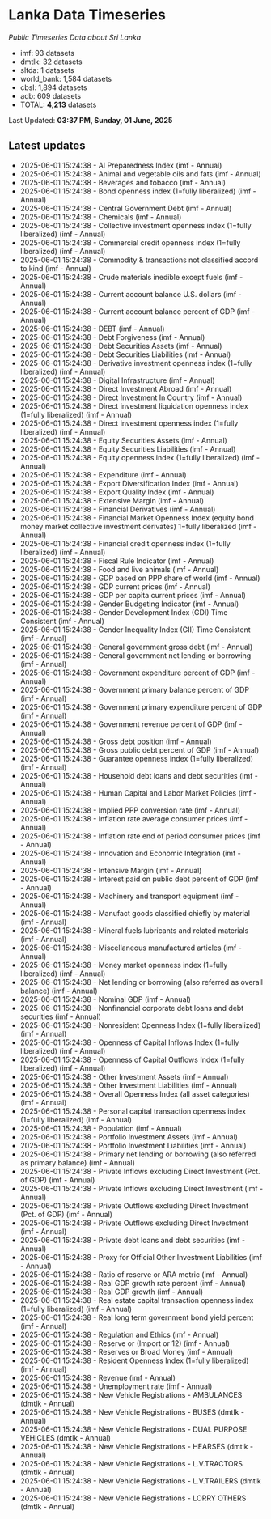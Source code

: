 # Lanka Data Timeseries
*Public Timeseries Data about Sri Lanka*

* imf: 93 datasets
* dmtlk: 32 datasets
* sltda: 1 datasets
* world_bank: 1,584 datasets
* cbsl: 1,894 datasets
* adb: 609 datasets
* TOTAL: **4,213** datasets

Last Updated: **03:37 PM, Sunday, 01 June, 2025**

## Latest updates

* 2025-06-01 15:24:38 - AI Preparedness Index (imf - Annual)
* 2025-06-01 15:24:38 - Animal and vegetable oils and fats (imf - Annual)
* 2025-06-01 15:24:38 - Beverages and tobacco (imf - Annual)
* 2025-06-01 15:24:38 - Bond openness index (1=fully liberalized) (imf - Annual)
* 2025-06-01 15:24:38 - Central Government Debt (imf - Annual)
* 2025-06-01 15:24:38 - Chemicals (imf - Annual)
* 2025-06-01 15:24:38 - Collective investment openness index (1=fully liberalized) (imf - Annual)
* 2025-06-01 15:24:38 - Commercial credit openness index (1=fully liberalized) (imf - Annual)
* 2025-06-01 15:24:38 - Commodity & transactions not classified accord to kind (imf - Annual)
* 2025-06-01 15:24:38 - Crude materials inedible except fuels (imf - Annual)
* 2025-06-01 15:24:38 - Current account balance U.S. dollars (imf - Annual)
* 2025-06-01 15:24:38 - Current account balance percent of GDP (imf - Annual)
* 2025-06-01 15:24:38 - DEBT (imf - Annual)
* 2025-06-01 15:24:38 - Debt Forgiveness (imf - Annual)
* 2025-06-01 15:24:38 - Debt Securities Assets (imf - Annual)
* 2025-06-01 15:24:38 - Debt Securities Liabilities (imf - Annual)
* 2025-06-01 15:24:38 - Derivative investment openness index (1=fully liberalized) (imf - Annual)
* 2025-06-01 15:24:38 - Digital Infrastructure (imf - Annual)
* 2025-06-01 15:24:38 - Direct Investment Abroad (imf - Annual)
* 2025-06-01 15:24:38 - Direct Investment In Country (imf - Annual)
* 2025-06-01 15:24:38 - Direct investment liquidation openness index (1=fully liberalized) (imf - Annual)
* 2025-06-01 15:24:38 - Direct investment openness index (1=fully liberalized) (imf - Annual)
* 2025-06-01 15:24:38 - Equity Securities Assets (imf - Annual)
* 2025-06-01 15:24:38 - Equity Securities Liabilities (imf - Annual)
* 2025-06-01 15:24:38 - Equity openness index (1=fully liberalized) (imf - Annual)
* 2025-06-01 15:24:38 - Expenditure (imf - Annual)
* 2025-06-01 15:24:38 - Export Diversification Index (imf - Annual)
* 2025-06-01 15:24:38 - Export Quality Index (imf - Annual)
* 2025-06-01 15:24:38 - Extensive Margin (imf - Annual)
* 2025-06-01 15:24:38 - Financial Derivatives (imf - Annual)
* 2025-06-01 15:24:38 - Financial Market Openness Index (equity bond money market collective investment derivates) 1=fully liberalized (imf - Annual)
* 2025-06-01 15:24:38 - Financial credit openness index (1=fully liberalized) (imf - Annual)
* 2025-06-01 15:24:38 - Fiscal Rule Indicator (imf - Annual)
* 2025-06-01 15:24:38 - Food and live animals (imf - Annual)
* 2025-06-01 15:24:38 - GDP based on PPP share of world (imf - Annual)
* 2025-06-01 15:24:38 - GDP current prices (imf - Annual)
* 2025-06-01 15:24:38 - GDP per capita current prices (imf - Annual)
* 2025-06-01 15:24:38 - Gender Budgeting Indicator (imf - Annual)
* 2025-06-01 15:24:38 - Gender Development Index (GDI) Time Consistent (imf - Annual)
* 2025-06-01 15:24:38 - Gender Inequality Index (GII) Time Consistent (imf - Annual)
* 2025-06-01 15:24:38 - General government gross debt (imf - Annual)
* 2025-06-01 15:24:38 - General government net lending or borrowing (imf - Annual)
* 2025-06-01 15:24:38 - Government expenditure percent of GDP (imf - Annual)
* 2025-06-01 15:24:38 - Government primary balance percent of GDP (imf - Annual)
* 2025-06-01 15:24:38 - Government primary expenditure percent of GDP (imf - Annual)
* 2025-06-01 15:24:38 - Government revenue percent of GDP (imf - Annual)
* 2025-06-01 15:24:38 - Gross debt position (imf - Annual)
* 2025-06-01 15:24:38 - Gross public debt percent of GDP (imf - Annual)
* 2025-06-01 15:24:38 - Guarantee openness index (1=fully liberalized) (imf - Annual)
* 2025-06-01 15:24:38 - Household debt loans and debt securities (imf - Annual)
* 2025-06-01 15:24:38 - Human Capital and Labor Market Policies (imf - Annual)
* 2025-06-01 15:24:38 - Implied PPP conversion rate (imf - Annual)
* 2025-06-01 15:24:38 - Inflation rate average consumer prices (imf - Annual)
* 2025-06-01 15:24:38 - Inflation rate end of period consumer prices (imf - Annual)
* 2025-06-01 15:24:38 - Innovation and Economic Integration (imf - Annual)
* 2025-06-01 15:24:38 - Intensive Margin (imf - Annual)
* 2025-06-01 15:24:38 - Interest paid on public debt percent of GDP (imf - Annual)
* 2025-06-01 15:24:38 - Machinery and transport equipment (imf - Annual)
* 2025-06-01 15:24:38 - Manufact goods classified chiefly by material (imf - Annual)
* 2025-06-01 15:24:38 - Mineral fuels lubricants and related materials (imf - Annual)
* 2025-06-01 15:24:38 - Miscellaneous manufactured articles (imf - Annual)
* 2025-06-01 15:24:38 - Money market openness index (1=fully liberalized) (imf - Annual)
* 2025-06-01 15:24:38 - Net lending or borrowing (also referred as overall balance) (imf - Annual)
* 2025-06-01 15:24:38 - Nominal GDP (imf - Annual)
* 2025-06-01 15:24:38 - Nonfinancial corporate debt loans and debt securities (imf - Annual)
* 2025-06-01 15:24:38 - Nonresident Openness Index (1=fully liberalized) (imf - Annual)
* 2025-06-01 15:24:38 - Openness of Capital Inflows Index (1=fully liberalized) (imf - Annual)
* 2025-06-01 15:24:38 - Openness of Capital Outflows Index (1=fully liberalized) (imf - Annual)
* 2025-06-01 15:24:38 - Other Investment Assets (imf - Annual)
* 2025-06-01 15:24:38 - Other Investment Liabilities (imf - Annual)
* 2025-06-01 15:24:38 - Overall Openness Index (all asset categories) (imf - Annual)
* 2025-06-01 15:24:38 - Personal capital transaction openness index (1=fully liberalized) (imf - Annual)
* 2025-06-01 15:24:38 - Population (imf - Annual)
* 2025-06-01 15:24:38 - Portfolio Investment Assets (imf - Annual)
* 2025-06-01 15:24:38 - Portfolio Investment Liabilities (imf - Annual)
* 2025-06-01 15:24:38 - Primary net lending or borrowing (also referred as primary balance) (imf - Annual)
* 2025-06-01 15:24:38 - Private Inflows excluding Direct Investment (Pct. of GDP) (imf - Annual)
* 2025-06-01 15:24:38 - Private Inflows excluding Direct Investment (imf - Annual)
* 2025-06-01 15:24:38 - Private Outflows excluding Direct Investment (Pct. of GDP) (imf - Annual)
* 2025-06-01 15:24:38 - Private Outflows excluding Direct Investment (imf - Annual)
* 2025-06-01 15:24:38 - Private debt loans and debt securities (imf - Annual)
* 2025-06-01 15:24:38 - Proxy for Official Other Investment Liabilities (imf - Annual)
* 2025-06-01 15:24:38 - Ratio of reserve or ARA metric (imf - Annual)
* 2025-06-01 15:24:38 - Real GDP growth rate percent (imf - Annual)
* 2025-06-01 15:24:38 - Real GDP growth (imf - Annual)
* 2025-06-01 15:24:38 - Real estate capital transaction openness index (1=fully liberalized) (imf - Annual)
* 2025-06-01 15:24:38 - Real long term government bond yield percent (imf - Annual)
* 2025-06-01 15:24:38 - Regulation and Ethics (imf - Annual)
* 2025-06-01 15:24:38 - Reserve or (Import or 12) (imf - Annual)
* 2025-06-01 15:24:38 - Reserves or Broad Money (imf - Annual)
* 2025-06-01 15:24:38 - Resident Openness Index (1=fully liberalized) (imf - Annual)
* 2025-06-01 15:24:38 - Revenue (imf - Annual)
* 2025-06-01 15:24:38 - Unemployment rate (imf - Annual)
* 2025-06-01 15:24:38 - New Vehicle Registrations - AMBULANCES (dmtlk - Annual)
* 2025-06-01 15:24:38 - New Vehicle Registrations - BUSES (dmtlk - Annual)
* 2025-06-01 15:24:38 - New Vehicle Registrations - DUAL PURPOSE VEHICLES (dmtlk - Annual)
* 2025-06-01 15:24:38 - New Vehicle Registrations - HEARSES (dmtlk - Annual)
* 2025-06-01 15:24:38 - New Vehicle Registrations - L.V.TRACTORS (dmtlk - Annual)
* 2025-06-01 15:24:38 - New Vehicle Registrations - L.V.TRAILERS (dmtlk - Annual)
* 2025-06-01 15:24:38 - New Vehicle Registrations - LORRY OTHERS (dmtlk - Annual)